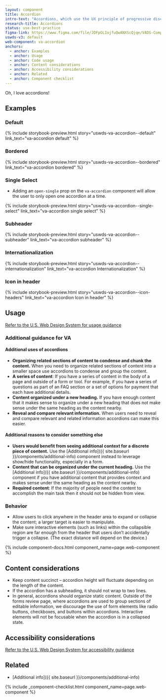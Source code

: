 ```yaml
---
layout: component
title: Accordion
intro-text: "Accordions, which use the UX principle of progressive disclosure, are a list of headers that can be clicked to hide or reveal additional content. By default, accordions are multi-selectable and borderless, however, props can be added to make them bordered and single-select."
research-title: Accordions
status: use-best-practice
figma-link: https://www.figma.com/file/JDFpGLIojfuQwANXScQjqe/VADS-Component-Examples?type=design&node-id=1384%3A10963&mode=design&t=9GU46tVahgdMFZSW-1
uswds-v3: default
web-component: va-accordion
anchors:
  - anchor: Examples
  - anchor: Usage
  - anchor: Code usage
  - anchor: Content considerations
  - anchor: Accessibility considerations
  - anchor: Related
  - anchor: Component checklist
---
```



Oh, I love accordions!


## Examples

### Default

{% include storybook-preview.html story="uswds-va-accordion--default" link_text="va-accordion default" %}

### Bordered

{% include storybook-preview.html story="uswds-va-accordion--bordered" link_text="va-accordion bordered" %}

### Single Select

* Adding an `open-single` prop on the `va-accordion` component will allow the user to only open one accordion at a time.

{% include storybook-preview.html story="uswds-va-accordion--single-select" link_text="va-accordion single select" %}

### Subheader

{% include storybook-preview.html story="uswds-va-accordion--subheader" link_text="va-accordion subheader" %}

### Internationalization

{% include storybook-preview.html story="uswds-va-accordion--internationalization" link_text="va-accordion Internationalization" %}

### Icon in header

{% include storybook-preview.html story="uswds-va-accordion--icon-headers" link_text="va-accordion Icon in header" %}

## Usage

<a class="vads-c-action-link--blue" href="https://designsystem.digital.gov/components/accordion/">Refer to the U.S. Web Design System for usage guidance</a>

### Additional guidance for VA

#### Additional uses of accordions

* **Organizing related sections of content to condense and chunk the content.** When you need to organize related sections of content into a smaller space use accordions to condense and group the content.
* **A series of content**: If you have a series of content in the body of a page and outside of a form or tool. For example, if you have a series of questions as part of an FAQ section or a set of options for payment that each have additional details.
* **Content organized under a new heading.** If you have enough content that it makes sense to organize under a new heading that does not make sense under the same heading as the content nearby. 
* **Reveal and compare relevant information.** When users need to reveal and compare relevant and related information accordions can make this easier.

#### Additional reasons to consider something else

* **Users would benefit from seeing additional context for a discrete piece of content.** Use the [Additional info]({{ site.baseurl }}/components/additional-info) component instead to leverage show/hide functionality, especially in a form.
* **Content that can be organized under the current heading.** Use the [Additional info]({{ site.baseurl }}/components/additional-info) component if you have additional content that provides context and makes sense under the same heading as the content nearby.
* **Required content**: If the majority of people need the content to accomplish the main task then it should not be hidden from view.

### Behavior

* Allow users to click anywhere in the header area to expand or collapse the content; a larger target is easier to manipulate.
* Make sure interactive elements (such as links) within the collapsible region are far enough from the header that users don’t accidentally trigger a collapse. (The exact distance will depend on the device.)

{% include component-docs.html component_name=page.web-component %}

## Content considerations

* Keep content succinct – accordion height will fluctuate depending on the length of the content.
* If the accordion has a subheading, it should not wrap to two lines.
* In general, accordions should organize static content. Outside of the forms review page, where accordions are used to group sections of editable information, we discourage the use of form elements like radio buttons, checkboxes, and buttons within accordions. Interactive elements will not be focusable when the accordion is in a collapsed state.

## Accessibility considerations

<a class="vads-c-action-link--blue" href="https://designsystem.digital.gov/components/accordion/#accessibility-accordion">Refer to the U.S. Web Design System for accessibility guidance</a>

## Related

* [Additional info]({{ site.baseurl }}/components/additional-info)

{% include _component-checklist.html component_name=page.web-component %}